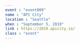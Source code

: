 ```yaml
---
event : "event009"
name : "API City"
location : "Seattle"
when : "September 5, 2019"
link : https://2019.apicity.io/
class : "event"
---
```

